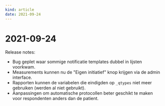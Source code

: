 ```yaml
---
kind: article
date: 2021-09-24
---
```


# 2021-09-24

Release notes:

* Bug geplet waar sommige notificatie templates dubbel in lijsten voorkwam.
* Measurements kunnen nu de "Eigen initiatief" knop krijgen via de admin interface.
* Rapporten kunnen de variabelen die eindigden op `_qtypes` niet meer gebruiken (werden  al niet gebruikt).
* Aanpassingen om automatische protocollen beter geschikt te maken voor respondenten anders dan de patient.
